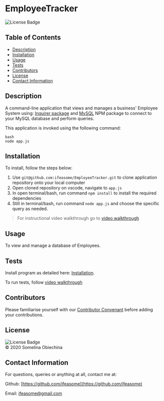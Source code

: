 # EmployeeTracker
![License Badge](https://img.shields.io/badge/license-MIT-blue.svg) </br>
  

  ## Table of Contents 
  * [Description](#Descritpion)
  * [Installation](#Installation)
  * [Usage](#Usage)
  * [Tests](#Tests)
  * [Contributors](#Contributors)
  * [License](#License)
  * [Contact Information](#ContactInfo)


  ## Description
   A command-line application that views and manages a business' Employee System using: 
    [Inquirer package](https://www.npmjs.com/package/inquirer) 
    and 
    [MySQL](https://www.npmjs.com/package/mysql) NPM package to connect to your MySQL database and perform queries.

   This application is invoked using the following command: 

   ```
   bash
   node app.js
   ```


  ## Installation 

  To install, follow the steps below: 

  1. Use `git@github.com:ifeasome/EmployeeTracker.git` to clone application repository onto your local computer 
  2. Open cloned repository on vscode, navigate to `app.js`
  3. In open terminal/bash, run command `npm install` to install the required dependencies 
  4. Still in terminal/bash, run command `node app.js` and choose the specific query as needed.

  > For instructional video walkthrough go to [video walkthrough](https://youtu.be/POJYyUNtt4Y)


  ## Usage 
  To view and manage a database of Employees.


  ## Tests 
  Install program as detailed here: [Installation](#Installation). 

  To run tests, follow [video walkthrough](https://youtu.be/POJYyUNtt4Y)


  ## Contributors 
   Please familiarise yourself with our [Contributor Convenant](./code_of_conduct.md) before adding your contributions. 
  
  
## License
  
  ![License Badge](https://img.shields.io/badge/license-MIT-blue.svg) 
  </br>
  © 2020 Somelina Obiechina
  

  ## Contact Information 
  For questions, queries or anything at all, contact me at: 

  Github: [https://github.com/ifeasome](https://github.com/ifeasome) 

  Email: [ifeasome@gmail.com](ifeasome@gmail.com)

